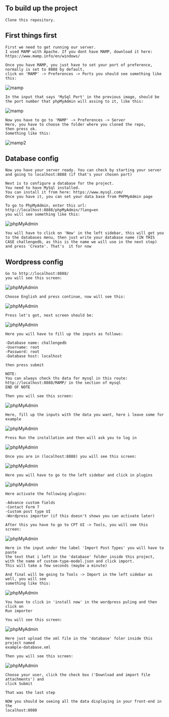 ## To build up the project
```
Clone this repository.
```
## First things first
```
First we need to get running our server. 
I used MAMP with Apache. If you dont have MAMP, download it here:
https://www.mamp.info/en/windows/

Once you have MAMP, you just have to set your port of preference, normally is set to 8888 by default, 
click on 'MAMP' -> Preferences -> Ports you should see something like this:
```
![mamp](./exampleImages/mampExample.jpg)
```
In the input that says 'MySql Port' in the previous image, should be the port number that phpMyAdmin will assing to it, like this:
```
![mamp](./exampleImages/phpMyAdminPort.jpeg)
```
Now you have to go to 'MAMP' -> Preferences -> Server
Here, you have to choose the folder where you cloned the repo,
then press ok.
Something like this:
```
![mamp2](./exampleImages/mampExample2server.jpg)
## Database config
```
Now you have your server ready. You can check by starting your server
and going to localhost:8888 (if that's your chosen port)

Next is to configure a database for the project.
You need to have MySql installed.
You can install it from here: https://www.mysql.com/
Once you have it, you can set your data base from PHPMyAdmin page

To go to PhpMyAdmin, enter this url:
http://localhost:8888/phpMyAdmin/?lang=en
you will see something like this:
```
![phpMyAdmin](./exampleImages/phpmyadmin.jpg)
```
You will have to click on 'New' in the left sidebar, this will get you
to the databases menu, then just write your database name (IN THIS CASE challengedb, as this is the name we will use in the next step) and press 'Create'. That's  it for now
```
## Wordpress config
 ```
Go to http://localhost:8888/
you will see this screen: 
```
![phpMyAdmin](./exampleImages/wordpress1.jpeg)
 ```
Choose English and press continue, now will see this:
```
![phpMyAdmin](./exampleImages/wordpress2.jpeg)
 ```
Press let's got, next screen should be:
```
![phpMyAdmin](./exampleImages/wordpress3.jpeg)
 ```
Here you will have to fill up the inputs as follows:

-Database name: challengedb
-Username: root
-Password: root
-Database host: localhost

then press submit

NOTE:
You can always check ths data for mysql in this route:
http://localhost:8888/MAMP/ in the section of mysql
END OF NOTE

Then you will see this screen:
```
![phpMyAdmin](./exampleImages/wordpress8.jpeg)
 ```
Here, fill up the inputs with the data you want, here i leave some for example
```
![phpMyAdmin](./exampleImages/wordpress4.jpeg)
 ```
Press Run the installation and then will ask you to log in
```
![phpMyAdmin](./exampleImages/wordpress5.jpeg)
 ```
Once you are in (localhost:8888) you will see this screen:
```
![phpMyAdmin](./exampleImages/wordpress6.jpeg)
 ```
Here you will have to go to the left sidebar and click in plugins
```
![phpMyAdmin](./exampleImages/wordpress7.jpg)
 ```
Here activate the following plugins:

-Advance custom fields
-Contact Form 7
-Custom post type UI
-Wordpress importer (if this doesn't shows you can activate later)

After this you have to go to CPT UI -> Tools, you will see this screen:
```
![phpMyAdmin](./exampleImages/wordpress9.jpeg)
 ```
Here in the input under the label 'Import Post Types' you will have to paste
the text that i left in the 'database' folder inside this project, with the name of custom-type-model.json and click import.
This will take a few seconds (maybe a minute)

And final will be going to Tools -> Import in the left sidebar as well, you will see
something like this:
```
![phpMyAdmin](./exampleImages/wordpress10.jpeg)
 ```
You have to click in 'install now' in the wordpress puling and then click on
Run importer

You will see this screen:
```
![phpMyAdmin](./exampleImages/wordpress11.jpg)
 ```
Here just upload the xml file in the 'database' foler inside this project named
example-database.xml

Then you will see this screen:
```
![phpMyAdmin](./exampleImages/wordpress12.jpeg)
 ```
Choose your user, click the check box ('Download and import file attachments') and
click Submit

That was the last step

NOW you should be seeing all the data displaying in your front-end in the
localhost:8080
```